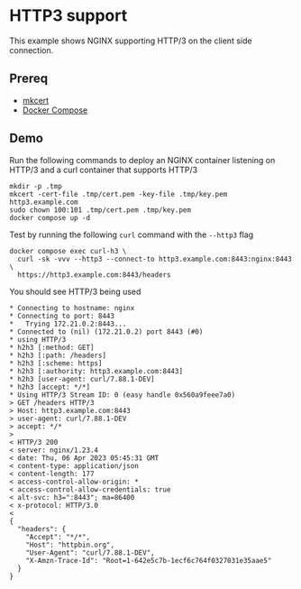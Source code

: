 # HTTP3 support

This example shows NGINX supporting HTTP/3 on the client side connection.

## Prereq

- [mkcert](https://github.com/FiloSottile/mkcert)
- [Docker Compose](https://docs.docker.com/compose/)

## Demo

Run the following commands to deploy an NGINX container listening on HTTP/3 and a curl container that supports HTTP/3
```
mkdir -p .tmp
mkcert -cert-file .tmp/cert.pem -key-file .tmp/key.pem http3.example.com
sudo chown 100:101 .tmp/cert.pem .tmp/key.pem
docker compose up -d
```

Test by running the following `curl` command with the `--http3` flag
```
docker compose exec curl-h3 \
  curl -sk -vvv --http3 --connect-to http3.example.com:8443:nginx:8443 \
  https://http3.example.com:8443/headers
```

You should see HTTP/3 being used
```
* Connecting to hostname: nginx
* Connecting to port: 8443
*   Trying 172.21.0.2:8443...
* Connected to (nil) (172.21.0.2) port 8443 (#0)
* using HTTP/3
* h2h3 [:method: GET]
* h2h3 [:path: /headers]
* h2h3 [:scheme: https]
* h2h3 [:authority: http3.example.com:8443]
* h2h3 [user-agent: curl/7.88.1-DEV]
* h2h3 [accept: */*]
* Using HTTP/3 Stream ID: 0 (easy handle 0x560a9feee7a0)
> GET /headers HTTP/3
> Host: http3.example.com:8443
> user-agent: curl/7.88.1-DEV
> accept: */*
>
< HTTP/3 200
< server: nginx/1.23.4
< date: Thu, 06 Apr 2023 05:45:31 GMT
< content-type: application/json
< content-length: 177
< access-control-allow-origin: *
< access-control-allow-credentials: true
< alt-svc: h3=":8443"; ma=86400
< x-protocol: HTTP/3.0
<
{
  "headers": {
    "Accept": "*/*",
    "Host": "httpbin.org",
    "User-Agent": "curl/7.88.1-DEV",
    "X-Amzn-Trace-Id": "Root=1-642e5c7b-1ecf6c764f0327031e35aae5"
  }
}
```